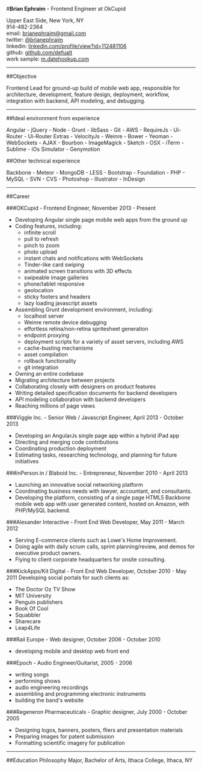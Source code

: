 #**Brian Ephraim** - Frontend Engineer at OkCupid

Upper East Side, New York, NY  
914-482-2364  
email: [brianephraim@gmail.com](mailto://brianephraim@gmail.com)  
twitter: [@brianephraim](http://twitter.com/brianephraim)   
linkedin: [linkedin.com/profile/view?id=112481106](http://www.linkedin.com/profile/view?id=112481106)  
github: [github.com/defualt](http://github.com/defualt)  
work sample: [m.datehookup.com](http://m.datehookup.com/app/start/?forcesquash)

---

##Objective

Frontend Lead for ground-up build of mobile web app, responsible for architecture, development, feature design, deployment, workflow, integration with backend, API modeling, and debugging.

---

##Ideal environment from experience

Angular - jQuery - Node - Grunt - libSass - Git - AWS - RequireJs - Ui-Router - Ui-Router Extras - VelocityJs - Weinre - Bower - Yeoman - WebSockets - AJAX - Bourbon - ImageMagick - Sketch - OSX - iTerm - Sublime - iOs Simulator - Genymotion

##Other technical experience

Backbone - Meteor - MongoDB - LESS - Bootstrap - Foundation - PHP - MySQL - SVN - CVS - Photoshop - Illustrator - InDesign



---

##Career

###OKCupid - Frontend Engineer, November 2013 - Present
- Developing Angular single page mobile web apps from the ground up
- Coding features, including:
	- infinite scroll
	- pull to refresh
	- pinch to zoom
	- photo upload
	- instant chats and notifications with WebSockets
	- Tinder-like card swiping
	- animated screen transitions with 3D effects
	- swipeable image galleries
	- phone/tablet responsive
	- geolocation
	- sticky footers and headers
	- lazy loading javascript assets
- Assembling Grunt development environment, including:
	- localhost server
	- Weinre remote device debugging
	- effortless retina/non-retina spritesheet generation
	- endpoint proxying
	- deployment scripts for a variety of asset servers, including AWS
	- cache-busting mechanisms
	- asset compilation
	- rollback functionality
	- git integration
- Owning an entire codebase
- Migrating architecture between projects
- Collaborating closely with designers on product features
- Writing detailed specification documents for backend developers
- API modeling collaboration with backend developers
- Reaching millions of page views


###Viggle Inc. - Senior Web / Javascript Engineer, April 2013 - October 2013
- Developing an AngularJs single page app within a hybrid iPad app
- Directing and merging code contributions
- Coordinating production deployment
- Estimating tasks, researching technology, and planning for future initiatives


###inPerson.in / Blaboid Inc. - Entrepreneur, November 2010 - April 2013
- Launching an innovative social networking platform
- Coordinating business needs with lawyer, accountant, and consultants.
- Developing the platform, consisting of a single page HTML5 Backbone mobile web app with user generated content, hosted on Amazon, with PHP/MySQL backend.


###Alexander Interactive - Front End Web Developer, May 2011 - March 2012
- Serving E-commerce clients such as Lowe's Home Improvement.
- Doing agile with daily scrum calls, sprint planning/review, and demos for executive product owners.
- Flying to client corporate headquarters for onsite consulting.


###KickApps/Kit Digital - Front End Web Developer, October 2010 - May 2011
Developing social portals for such clients as:

- The Doctor Oz TV Show
- MIT University
- Penguin publishers
- Book Of Cool
- Squabbler
- Sharecare
- Leap4Life

###Rail Europe - Web designer, October 2006 - October 2010
- developing mobile and desktop web front end

###Epoch - Audio Engineer/Guitarist, 2005 - 2006
- writing songs
- performing shows
- audio engineering recordings
- assembling and programming electronic instruments
- building the band's website 

###Regeneron Pharmaceuticals - Graphic designer, July 2000 - October 2005
- Designing logos, banners, posters, fliers and presentation materials
- Preparing images for patent submission
- Formatting scientific imagery for publication

---

##Education
Philosophy Major, Bachelor of Arts, Ithaca College, Ithaca, NY
